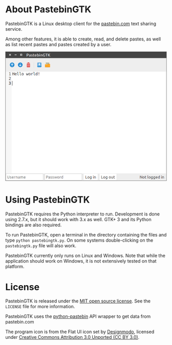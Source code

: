 # About PastebinGTK

PastebinGTK is a Linux desktop client for the [pastebin.com](http://pastebin.com/) text sharing service.

Among other features, it is able to create,
read, and delete pastes, as well as list recent pastes and pastes created by a user.

![PastebinGTK main interface](screenshots/screenshot1.png "Main interface")

# Using PastebinGTK

PastebinGTK requires the Python interpreter to run. Development is done using 2.7.x, but it should work with 3.x as well. GTK+ 3 and its
Python bindings are also required.

To run PastebinGTK, open a terminal in the directory containing the files and type `python pastebingtk.py`. On some systems double-clicking on the 
`pastebingtk.py` file will also work.

PastebinGTK currently only runs on Linux and Windows. Note that while the application should work on Windows, it is not extensively tested on that
platform.

# License

PastebinGTK is released under the [MIT open source license](http://opensource.org/licenses/mit-license.php). See the `LICENSE` file for more information.

PastebinGTK uses the [python-pastebin](https://github.com/achesak/python-pastebin) API wrapper to get data from pastebin.com

The program icon is from the Flat UI icon set by [Designmodo](http://designmodo.com), licensed under [Creative Commons Attribution 3.0 Unported (CC BY 3.0)](http://creativecommons.org/licenses/by/3.0/). 

